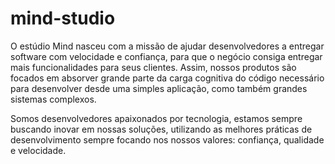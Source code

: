 # mind-studio

O estúdio Mind nasceu com a missão de ajudar desenvolvedores a entregar software com velocidade e confiança, para que o negócio consiga entregar mais funcionalidades para seus clientes. Assim, nossos produtos são focados em absorver grande parte da carga cognitiva do código necessário para desenvolver desde uma simples aplicação, como também grandes sistemas complexos.

Somos desenvolvedores apaixonados por tecnologia, estamos sempre buscando inovar em nossas soluções, utilizando as melhores práticas de desenvolvimento sempre focando nos nossos valores: confiança, qualidade e velocidade.
